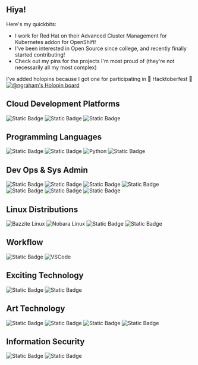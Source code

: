 ## Hiya!
Here's my quickbits:
- I work for Red Hat on their Advanced Cluster Management for Kubernetes addon for OpenShift!
- I've been interested in Open Source since college, and recently finally started contributing!
- Check out my pins for the projects I'm most proud of (they're not necessarily all my most complex)

I've added holopins because I got one for participating in 🎃 Hacktoberfest 🎃
[![@ngraham's Holopin board](https://holopin.me/ngraham)](https://holopin.io/@ngraham)

## Cloud Development Platforms
![Static Badge](https://img.shields.io/badge/OpenShift-EE0000?style=for-the-badge&logo=redhatopenshift)
![Static Badge](https://img.shields.io/badge/kubernetes-326CE5?style=for-the-badge&logo=kubernetes&logoColor=white)
![Static Badge](https://img.shields.io/badge/k3s-FFC61C?style=for-the-badge&logo=k3s&logoColor=black)

## Programming Languages
![Static Badge](https://img.shields.io/badge/Rust-000000?style=for-the-badge&logo=rust)
![Static Badge](https://img.shields.io/badge/go-00ADD8?style=for-the-badge&logo=go&logoColor=white)
![Python](https://img.shields.io/badge/Python-3776AB?style=for-the-badge&logo=python&logoColor=white)
![Static Badge](https://img.shields.io/badge/haskell-5D4F85?style=for-the-badge&logo=haskell)

## Dev Ops & Sys Admin
![Static Badge](https://img.shields.io/badge/git-F05032?style=for-the-badge&logo=git&logoColor=white)
![Static Badge](https://img.shields.io/badge/github-181717?style=for-the-badge&logo=github&logoColor=white)
![Static Badge](https://img.shields.io/badge/podman-892CA0?style=for-the-badge&logo=podman&logoColor=white)
![Static Badge](https://img.shields.io/badge/docker-2496ED?style=for-the-badge&logo=docker&logoColor=white)
![Static Badge](https://img.shields.io/badge/Jira-0052CC?style=for-the-badge&logo=jirasoftware&logoColor=white)
![Static Badge](https://img.shields.io/badge/bash_script-000000?style=for-the-badge&logo=gnubash&logoColor=4EAA25)
![Static Badge](https://img.shields.io/badge/fish_script-000000?style=for-the-badge&logo=fishshell&logoColor=34C534)



## Linux Distributions
![Bazzite Linux](https://img.shields.io/badge/UNIVERSAL_BLUE-4c69ba?style=for-the-badge&logo=fedora&logoColor=white&link=https%3A%2F%2Funiversal-blue.org)
![Nobara Linux](https://img.shields.io/badge/Nobara-4c2f70?style=for-the-badge&logo=pointy&logoColor=white)
![Static Badge](https://img.shields.io/badge/Arch-1793D1?style=for-the-badge&logo=archlinux&logoColor=white)
![Static Badge](https://img.shields.io/badge/ubuntu-E95420?style=for-the-badge&logo=ubuntu&logoColor=white)

## Workflow
![Static Badge](https://img.shields.io/badge/obsidian-7C3AED?style=for-the-badge&logo=obsidian&logoColor=white)
![VSCode](https://img.shields.io/badge/Visual_Studio_Code-0078D4?style=for-the-badge&logo=visual%20studio%20code&logoColor=white)

## Exciting Technology
![Static Badge](https://img.shields.io/badge/Framework_16-e2e2e2?style=for-the-badge&logo=framework&logoColor=black)
![Static Badge](https://img.shields.io/badge/linux_gaming-FCC624?style=for-the-badge&logo=linux&logoColor=black)

## Art Technology
![Static Badge](https://img.shields.io/badge/godot-478CBF?style=for-the-badge&logo=godotengine&logoColor=white)
![Static Badge](https://img.shields.io/badge/inkscape-000000?style=for-the-badge&logo=inkscape)
![Static Badge](https://img.shields.io/badge/krita-3BABFF?style=for-the-badge&logo=krita&logoColor=white)
![Static Badge](https://img.shields.io/badge/aseprite-7D929E?style=for-the-badge&logo=aseprite&logoColor=white)

## Information Security
![Static Badge](https://img.shields.io/badge/hack_the_box-9FEF00?style=for-the-badge&logo=hackthebox&logoColor=black)
![Static Badge](https://img.shields.io/badge/tryhackme-212C42?style=for-the-badge&logo=tryhackme)




<!--
**ngraham20/ngraham20** is a ✨ _special_ ✨ repository because its `README.md` (this file) appears on your GitHub profile.

Here are some ideas to get you started:

- 🔭 I’m currently working on ...
- 🌱 I’m currently learning ...
- 👯 I’m looking to collaborate on ...
- 🤔 I’m looking for help with ...
- 💬 Ask me about ...
- 📫 How to reach me: ...
- 😄 Pronouns: ...
- ⚡ Fun fact: ...
-->

